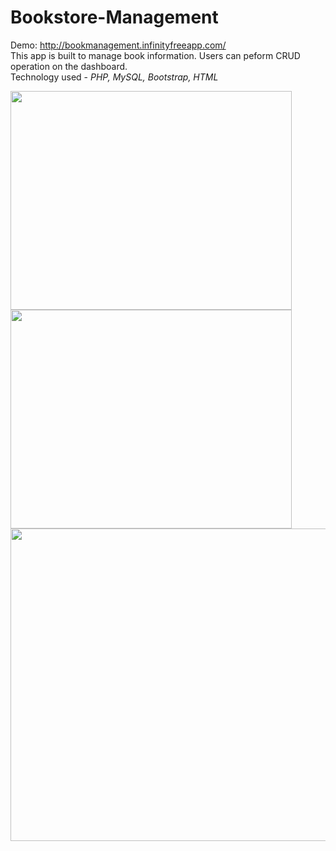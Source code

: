 # Bookstore-Management
Demo: http://bookmanagement.infinityfreeapp.com/  
This app is built to manage book information. Users can peform CRUD operation on the dashboard.  
Technology used - *PHP, MySQL, Bootstrap, HTML* 
  
<img src="https://user-images.githubusercontent.com/126341716/234382159-c25b8d0e-b72d-4471-8308-59cccac52e01.png" width="450" height="350">
<img src="https://user-images.githubusercontent.com/126341716/234385182-cdc65cd0-53cb-4350-9a08-1d3896644da7.png" width="450" height="350">
<img src="https://user-images.githubusercontent.com/126341716/234384828-3ccac7f9-8cf4-4708-a970-91b2f85bd759.png" width="600" height="500">
